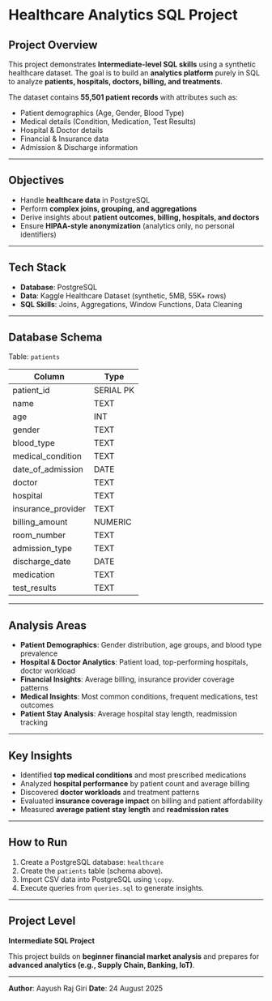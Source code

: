 
# Healthcare Analytics SQL Project

## Project Overview

This project demonstrates **Intermediate-level SQL skills** using a synthetic healthcare dataset.
The goal is to build an **analytics platform** purely in SQL to analyze **patients, hospitals, doctors, billing, and treatments**.

The dataset contains **55,501 patient records** with attributes such as:

* Patient demographics (Age, Gender, Blood Type)
* Medical details (Condition, Medication, Test Results)
* Hospital & Doctor details
* Financial & Insurance data
* Admission & Discharge information

---

## Objectives

* Handle **healthcare data** in PostgreSQL
* Perform **complex joins, grouping, and aggregations**
* Derive insights about **patient outcomes, billing, hospitals, and doctors**
* Ensure **HIPAA-style anonymization** (analytics only, no personal identifiers)

---

## Tech Stack

* **Database**: PostgreSQL
* **Data**: Kaggle Healthcare Dataset (synthetic, 5MB, 55K+ rows)
* **SQL Skills**: Joins, Aggregations, Window Functions, Data Cleaning

---

## Database Schema

Table: `patients`

| Column              | Type      |
| ------------------- | --------- |
| patient\_id         | SERIAL PK |
| name                | TEXT      |
| age                 | INT       |
| gender              | TEXT      |
| blood\_type         | TEXT      |
| medical\_condition  | TEXT      |
| date\_of\_admission | DATE      |
| doctor              | TEXT      |
| hospital            | TEXT      |
| insurance\_provider | TEXT      |
| billing\_amount     | NUMERIC   |
| room\_number        | TEXT      |
| admission\_type     | TEXT      |
| discharge\_date     | DATE      |
| medication          | TEXT      |
| test\_results       | TEXT      |

---

## Analysis Areas

* **Patient Demographics**: Gender distribution, age groups, and blood type prevalence
* **Hospital & Doctor Analytics**: Patient load, top-performing hospitals, doctor workload
* **Financial Insights**: Average billing, insurance provider coverage patterns
* **Medical Insights**: Most common conditions, frequent medications, test outcomes
* **Patient Stay Analysis**: Average hospital stay length, readmission tracking

---

## Key Insights

* Identified **top medical conditions** and most prescribed medications
* Analyzed **hospital performance** by patient count and average billing
* Discovered **doctor workloads** and treatment patterns
* Evaluated **insurance coverage impact** on billing and patient affordability
* Measured **average patient stay length** and **readmission rates**

---

## How to Run

1. Create a PostgreSQL database: `healthcare`
2. Create the `patients` table (schema above).
3. Import CSV data into PostgreSQL using `\copy`.
4. Execute queries from `queries.sql` to generate insights.

---

## Project Level

**Intermediate SQL Project**

This project builds on **beginner financial market analysis** and prepares for **advanced analytics (e.g., Supply Chain, Banking, IoT)**.

---

**Author**: Aayush Raj Giri
**Date**: 24 August 2025
